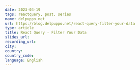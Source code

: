 ```yaml
---
date: 2023-04-19
tags: reactquery, post, series
name: delpuppo.net
url: https://blog.delpuppo.net/react-query-filter-your-data
type: article
title: React Query - Filter Your Data
slides_url:
recording_url:
city:
country:
country_code:
language: English
---
```

